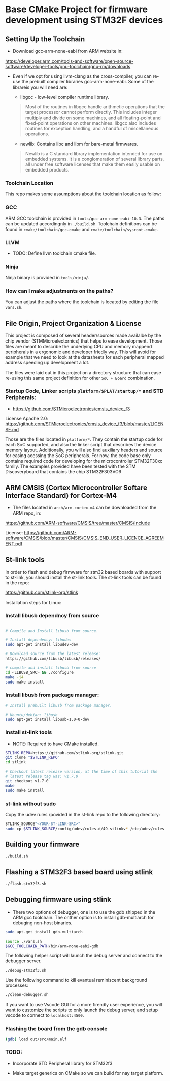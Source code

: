 # Base CMake Project for firmware development using STM32F devices


## Setting Up the Toolchain

* Download gcc-arm-none-eabi from ARM website in:

https://developer.arm.com/tools-and-software/open-source-software/developer-tools/gnu-toolchain/gnu-rm/downloads

* Even if we opt for using llvm-clang as the cross-compiler, you can re-use the 
prebuilt compiler libraries gcc-arm-none-eabi. Some of the librareis you will need are:

    * libgcc - low-level compiler runtime library. 
    
    > Most of the routines in libgcc handle arithmetic operations that the target processor cannot perform directly. This includes integer multiply and divide on some machines, and all floating-point and fixed-point operations on other machines. libgcc also includes routines for exception handling, and a handful of miscellaneous operations.

    * newlib: Contains libc and libm for bare-metal firmwares.
    
    > Newlib is a C standard library implementation intended for use on embedded systems. It is a conglomeration of several library parts, all under free software licenses that make them easily usable on embedded products.

### Toolchain Location

This repo makes some assumptions about the toolchain location as follow:

### GCC

ARM GCC toolchain is provided in `tools/gcc-arm-none-eabi-10.3`. The paths can be updated accordingnly in `./build.sh`. Toolchain definitions can be found in `cmake/toolchain/gcc.cmake`  and `cmake/toolchain/sysroot.cmake`.

### LLVM

* TODO: Define llvm toolchain cmake file.

### Ninja

Ninja binary is provided in `tools/ninja/`.

### How can I make adjustments on the paths?

You can adjust the paths where the toolchain is located by editing the file `vars.sh`.

## File Origin, Project Organization & License

This project is composed of several header/sources made availalbe by the chip vendor (STMMicroelectornics)
that helps to ease development. Those files are meant to describe the underlying CPU and memory mappend
peripherals in a ergonomic and developer friedly way. This will avoid for example that we need to look at the
datasheets for each peripheral mapped address speeding up development a lot.

The files were laid out in this project on a directory structure that can ease re-using this same project 
definition for other `SoC + Board`  combination.

### Startup Code, Linker scripts `platform/$PLAT/startup/*` and STD Peripherals:

* https://github.com/STMicroelectronics/cmsis_device_f3

License Apache 2.0: https://github.com/STMicroelectronics/cmsis_device_f3/blob/master/LICENSE.md


Those are the files located in `platform/*`. They contain the startup code for each SoC supported, and also the linker script that describes the device memory layout. Additionally, you will also find auxiliary headers and source for easing acessing the SoC peripherals. For now, the code base only contains required code for developing for the microcontroller STM32F30xc family. The examples provided have been tested with the STM Discoveryboard that contains the chip STM32F303VC6

## ARM CMSIS (Cortex Microcontroller Softare Interface Standard) for Cortex-M4

* The files located in `arch/arm-cortex-m4` can be downloaded from the ARM repo, in:

https://github.com/ARM-software/CMSIS/tree/master/CMSIS/Include

License: https://github.com/ARM-software/CMSIS/blob/master/CMSIS/CMSIS_END_USER_LICENCE_AGREEMENT.pdf


## St-link tools

In order to flash and debug firmware for stm32 based boards with support to st-link, you 
should install the st-link tools. The st-link tools can be found in the repo:

https://github.com/stlink-org/stlink


Installation steps for Linux:


### Install libusb dependncy from source

```bash 

# Compile and Install libusb from source.

# Install dependency: libudev
sudo apt-get install libudev-dev

# Download source from the latest release:
https://github.com/libusb/libusb/releases/

# compile and install libusb from source
cd <LIBUSB_SRC> && ./configure
make -j4
sudo make install 
```

### Install libusb from package manager:

```bash
# Install prebuilt libusb from package manager.

# Ubuntu/debian: libusb
sudo apt-get install libusb-1.0-0-dev
```

### Install st-link tools

* NOTE: Required to have CMake installed.

```bash
STLINK_REPO=https://github.com/stlink-org/stlink.git
git clone "$STLINK_REPO"
cd stlink

# Checkout latest release version, at the time of this tutorial the
# latest release tag was: v1.7.0
git checkout v1.7.0
make
sudo make install
```

### st-link without sudo

Copy the udev rules rpovided in the st-link repo to the following directory:

```bash
STLINK_SOURCE"<YOUR-ST-LINK-SRC>"
sudo cp $STLINK_SOURCE/config/udev/rules.d/49-stlinkv* /etc/udev/rules.d/
```

## Building your firmware 

```bash
./build.sh
```

## Flashing a STM32F3 based board using stlink

```bash
./flash-stm32f3.sh
``` 

## Debugging firmware using stlink

* There two options of debugger, one is to use the gdb shipped in the ARM gcc toolchain. The onther option is to 
install gdb-multiarch for debuging non-host binaries.

```bash
sudo apt-get install gdb-multiarch
```

```bash
source ./vars.sh
$GCC_TOOLCHAIN_PATH/bin/arm-none-eabi-gdb
```

The following helper script will launch the debug server and connect to the debugger server.

```bash
./debug-stm32f3.sh
```

Use the following command to kill evantual reminiscent background processes:

```bash
./clean-debugger.sh
```

If you want to use Vscode GUI for a more firendly user experience, you will want to customize the scripts to only launch the debug server, and setup vscode to connect to `localhost:4500`.

### Flashing the board from the gdb console

```bash
(gdb) load out/src/main.elf
```

### TODO:

* Incorporate STD Peripheral library for STM32f3

* Make target generics on CMake so we can build for nay target platform.



